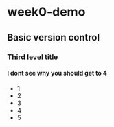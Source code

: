 # week0-demo
## Basic version control
### Third level title
#### I dont see why you should get to 4

- 1
- 2
- 3
- 4
- 5
